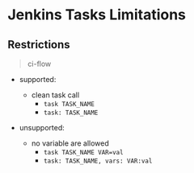 # Jenkins Tasks Limitations

## Restrictions

> ci-flow

- supported:
  - clean task call
    - `task TASK_NAME`
    - `task: TASK_NAME`

- unsupported:
  - no variable are allowed
    - `task TASK_NAME VAR=val`
    - `task: TASK_NAME, vars: VAR:val`
